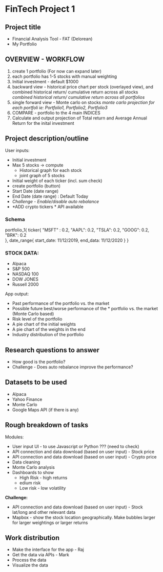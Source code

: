 # FinTech Project 1

## Project title

- Financial Analysis Tool - FAT (Delorean)
- My Portfolio

## OVERVIEW - WORKFLOW
1. create 1 portfolio (For now can expand later)
2. each portfolio has 1-5 stocks with manual weighting
3. Initial investment - default $1000
3. backward view - historical price chart per stock (overlayed view), and combined historical return/ cumulative return across all stocks
   *combined historical return/ cumulative return across all portfolios*
4. single forward view - Monte carlo on stocks
   *monte carlo projection for each portfoli ie: Portfolio1, Portfolio2, Portfolio3*  
5. COMPARE - portfolio to the 4 main INDICES
6. Calculate and output projection of Total return and Average Annual Return for the inital investment


## Project description/outline

User inputs:
- Initial investment
- Max 5 stocks -> compute
  - Historical graph for each stock
  - joint graph of 5 stocks
- Initial weight of each ticker (incl. sum check)
- create portfolio (button)
- Start Date (date range)
- End Date (date range) : Default Today
- *Challenge - Enable/disable auto rebalance*
- *ADD crypto tickers * API available


### Schema
portfolio_1{
  ticker{
  "MSFT" : 0.2,
  "AAPL": 0.2,
  "TSLA": 0.2,
  "GOOG": 0.2,
  "BRK":  0.2  
  },
  date_range{
    start_date: 11/12/2019,
    end_data: 11/12/2020
  }
}

### STOCK DATA: 
- Alpaca
- S&P 500
- NASDAQ 100
- DOW JONES
- Russell 2000

App output:
- Past performance of the portfolio vs. the market
- Possible future best/worse performance of the \* portfolio vs. the market (Monte Carlo based)
- Risk level of the portfolio
- A pie chart of the initial weights
- A pie chart of the weights in the end
- Industry distribution of the portfolio

## Research questions to answer

- How good is the portfolio?
- Challenge - Does auto rebalance improve the performance?

## Datasets to be used

- Alpaca
- Yahoo Finance
- Monte Carlo
- Google Maps API (if there is any)

## Rough breakdown of tasks

Modules:

- User input UI - to use Javascript or Python ??? (need to check)
- API connection and data download (based on user input) - Stock price
- API connection and data download (based on user input) - Crypto price
- Data cleaning
- Monte Carlo analysis
- Dashboards to show
  - High Risk - high returns
  - edium risk
  - Low risk - low volatility

**Challenge:**

- API connection and data download (based on user input) - Stock lat/long and other relevant data
- Mapbox - show the stock location geographically. Make bubbles larger for larger weightings or larger returns

## Work distribution
- Make the interface for the app - Raj
- Get the data via APIs - Mark
- Process the data
- Visualize the data
